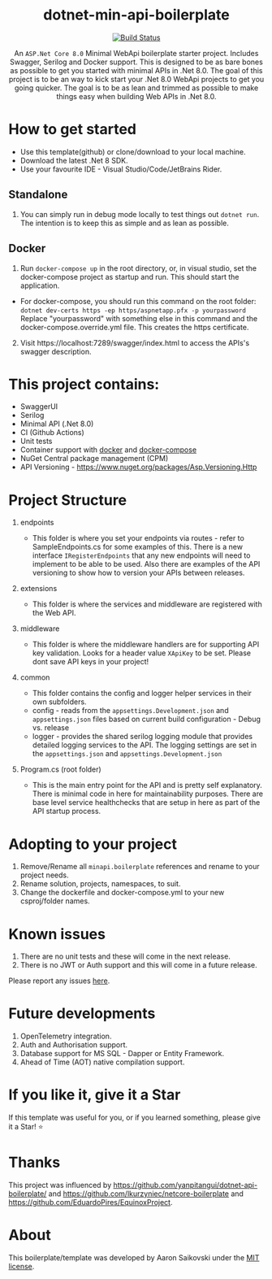 <div align="center">

# dotnet-min-api-boilerplate

[![Build Status](https://github.com/AaronSaikovski/dotnet-min-api-boilerplate/workflows/build/badge.svg)](https://github.com/AaronSaikovski/dotnet-min-api-boilerplate/actions)


An `ASP.Net Core 8.0` Minimal WebApi boilerplate starter project. Includes Swagger, Serilog and Docker support. This is designed to be as bare bones as possible to get you started with minimal APIs in .Net 8.0.
The goal of this project is to be an way to kick start your .Net 8.0 WebApi projects to get you going quicker. The goal is to be as lean and trimmed as possible to make things easy when building Web APIs in .Net 8.0.
</div>


# How to get started

- Use this template(github) or clone/download to your local machine.
- Download the latest .Net 8 SDK.
- Use your favourite IDE - Visual Studio/Code/JetBrains Rider.

## Standalone

1. You can simply run in debug mode locally to test things out `dotnet run`.
   The intention is to keep this as simple and as lean as possible.

## Docker

1. Run `docker-compose up` in the root directory, or, in visual studio, set the docker-compose project as startup and run. This should start the application.

- For docker-compose, you should run this command on the root folder: `dotnet dev-certs https -ep https/aspnetapp.pfx -p yourpassword`
     Replace "yourpassword" with something else in this command and the docker-compose.override.yml file.
     This creates the https certificate.

2. Visit https://localhost:7289/swagger/index.html to access the APIs's swagger description.

# This project contains:

- SwaggerUI
- Serilog
- Minimal API (.Net 8.0)
- CI (Github Actions)
- Unit tests
- Container support with [docker](Dockerfile) and [docker-compose](docker-compose.yml)
- NuGet Central package management (CPM)
- API Versioning - https://www.nuget.org/packages/Asp.Versioning.Http

# Project Structure

1. endpoints

   - This folder is where you set your endpoints via routes - refer to SampleEndpoints.cs for some examples of this. There is a new interface `IRegisterEndpoints` that any new endpoints will need to implement to be able to be used. Also there are examples of the API versioning to show how to version your APIs between releases.

2. extensions

   - This folder is where the services and middleware are registered with the Web API.

3. middleware

   - This folder is where the middleware handlers are for supporting API key validation. Looks for a header value `XApiKey` to be set. Please dont save API keys in your project!

4. common

   - This folder contains the config and logger helper services in their own subfolders.
   - config - reads from the `appsettings.Development.json` and `appsettings.json` files based on current build configuration - Debug vs. release
   - logger - provides the shared serilog logging module that provides detailed logging services to the API. The logging settings are set in the `appsettings.json` and `appsettings.Development.json`

5. Program.cs (root folder) 
   
   - This is the main entry point for the API and is pretty self explanatory. There is minimal code in here for maintainability purposes. There are base level service healthchecks that are setup in here as part of the API startup process.

# Adopting to your project

1. Remove/Rename all `minapi.boilerplate` references and rename to your project needs.
2. Rename solution, projects, namespaces, to suit.
3. Change the dockerfile and docker-compose.yml to your new csproj/folder names.

# Known issues

1. There are no unit tests and these will come in the next release.
2. There is no JWT or Auth support and this will come in a future release.
   
  Please report any issues [here](https://github.com/AaronSaikovski/dotnet-min-api-boilerplate/issues).

# Future developments

1. OpenTelemetry integration.
2. Auth and Authorisation support.
3. Database support for MS SQL - Dapper or Entity Framework.
4. Ahead of Time (AOT) native compilation support.

# If you like it, give it a Star

If this template was useful for you, or if you learned something, please give it a Star! :star:

# Thanks

This project was influenced by https://github.com/yanpitangui/dotnet-api-boilerplate/ and https://github.com/lkurzyniec/netcore-boilerplate and https://github.com/EduardoPires/EquinoxProject.

# About

This boilerplate/template was developed by Aaron Saikovski under the [MIT license](LICENSE).
